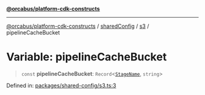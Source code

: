 [**@orcabus/platform-cdk-constructs**](../../../../../../README.md)

***

[@orcabus/platform-cdk-constructs](../../../../../../README.md) / [sharedConfig](../../../README.md) / [s3](../README.md) / pipelineCacheBucket

# Variable: pipelineCacheBucket

> `const` **pipelineCacheBucket**: `Record`\<[`StageName`](../../account/type-aliases/StageName.md), `string`\>

Defined in: [packages/shared-config/s3.ts:3](https://github.com/OrcaBus/platform-cdk-constructs/blob/main/packages/shared-config/s3.ts#L3)
